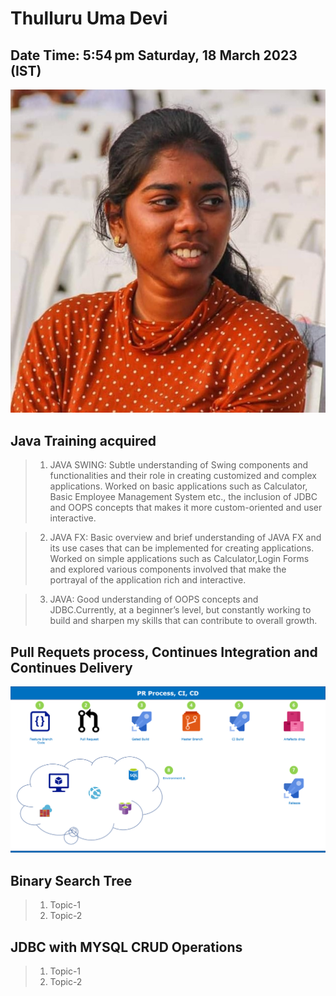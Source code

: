 # Thulluru Uma Devi

## Date Time:  5:54 pm Saturday, 18 March 2023 (IST)

![Thulluru Uma Devi|50x50](Documentation/Images/umapic.jpg)

## Java Training acquired

> 1. JAVA SWING: Subtle understanding of Swing components and functionalities and their role in creating customized and complex applications. Worked on basic applications such as Calculator, Basic Employee Management System etc., the inclusion of JDBC and OOPS concepts that makes it more custom-oriented and user interactive.
 
> 2. JAVA FX: Basic overview and brief understanding of JAVA FX and its use cases that can be implemented for creating applications. Worked on simple applications such as Calculator,Login Forms and explored various components involved that make the portrayal of the application rich and interactive.
 
> 3. JAVA: Good understanding of OOPS concepts and JDBC.Currently, at a beginner’s level, but constantly working to build and sharpen my skills that can contribute to overall growth.

## Pull Requets process, Continues Integration and Continues Delivery

![Pull Request|150x150](Documentation/Images/PR-CI-CD.png)

## Binary Search Tree

> 1. Topic-1
> 1. Topic-2

## JDBC with MYSQL CRUD Operations
> 1. Topic-1
> 1. Topic-2

